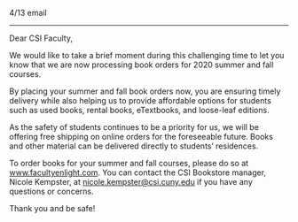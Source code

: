 4/13 email

----


Dear CSI Faculty,
 
We would like to take a brief moment during this challenging time to let you know that we are now processing book orders for 2020 summer and fall courses.
 
By placing your summer and fall book orders now, you are ensuring timely delivery while also helping us to provide affordable options for students such as used books, rental books, eTextbooks, and loose-leaf editions.
 
As the safety of students continues to be a priority for us, we will be offering free shipping on online orders for the foreseeable future. Books and other material can be delivered directly to students’ residences.
 
To order books for your summer and fall courses, please do so at www.facultyenlight.com. You can contact the CSI Bookstore manager, Nicole Kempster, at nicole.kempster@csi.cuny.edu if you have any questions or concerns. 
 
Thank you and be safe!​
